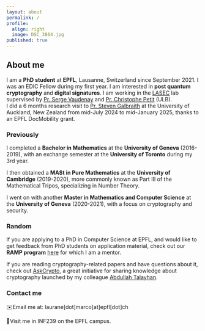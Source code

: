 ```yaml
---
layout: about
permalink: /
profile:
  align: right
  image: DSC_3864.jpg
published: true
---
```


## About me 
I am a **PhD student** at **EPFL**, Lausanne, Switzerland since September 2021. I was an EDIC Fellow during my first year.
I am interested in **post quantum cryptography** and **digital signatures**. 
I am working in the [LASEC](https://lasec.epfl.ch) lab supervised by [Pr. Serge Vaudenay](https://lasec.epfl.ch/people/vaudenay/) and [Pr. Christophe Petit](https://christophe.petit.web.ulb.be) (ULB). <br>
I did a 6 months research visit to [Pr. Steven Galbraith](https://www.math.auckland.ac.nz/~sgal018/) at the University of Auckland, New Zealand from mid-July 2024 to mid-January 2025, thanks to an EPFL DocMobility grant.

### Previously

I completed a **Bachelor in Mathematics** at the **University of Geneva** (2016-2019), with an exchange semester at the **University of Toronto** during my 3rd year.

I then obtained a **MASt in Pure Mathematics** at the **University of Cambridge** (2019-2020), more commonly known as Part III of the Mathematical Tripos, specializing in Number Theory. 

I went on with another **Master in Mathematics and Computer Science** at the **University of Geneva** (2020-2021), with a focus on cryptography and security.


### Random 
If you are applying to a PhD in Computer Science at EPFL, and would like to get feedback from PhD students on application material, check out our **RAMP program** [here](https://epic-guide.github.io/ramp) for which I am a mentor. 

If you are reading cryptography-related papers and have questions about it, check out [AskCrypto](https://askcryp.to), a great initiative for sharing knowledge about cryptography launched by my colleague [Abdullah Talayhan](https://www.abdullahtalayhan.com).

### Contact me 
✉️Email me at: laurane[dot]marco[at]epfl[dot]ch 

📍Visit me in INF239 on the EPFL campus.  

